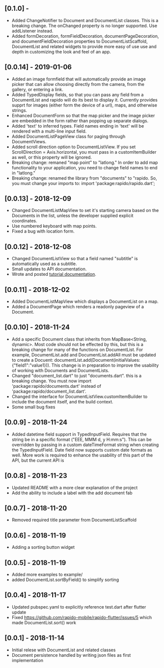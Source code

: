 ## [0.1.0] - 
 * Added ChangeNotifier to Document and DocumentList classes. This is a breaking change. The onChanged property is no longer supported. Use addListener instead.
 * Added formDecoration, formFieldDecoration, documentPageDecoration, and documentFieldDecoration properties to DocumentListScaffold, DocumentList and related widgets to provide more easy of use use and depth in customizing the look and feel of an app.
 
## [0.0.14] - 2019-01-06
 * Added an image formfield that will automatically provide an image picker that can allow choosing directly from the camera, from the gallery, or entering a link. 
 * Added TypedDisplay fields, so that you can pass any field from a DocumentList and rapido will do its best to display it. Currently provides supprt for images (either form the device of a url), maps, and otherwise strings.
 * Enhanced DocumentForm so that the map picker and the image picker are embedded in the form rather than popping up separate dialogs.
 * Added 'text' to inferred types. Field names ending in 'text' will be rendered with a multi-line input field.
 * Added DocumentListPageView class for paging through DocumentViews.
 * Added scroll direction option to DocumentListView. If you set ScrollDirection = Axis.horizontal, you must pass in a customItemBuilder as well, or this property will be ignored.
 * Breaking change: remaned "map point" to "latlong." In order to add map functionality to your application, you need to change field names to end in "latlong."
 * Breaking change: renamed the library from "documents" to "rapido. So, you must change your imports to: import 'package:rapido/rapido.dart';
 
## [0.0.13] - 2018-12-09
 * Changed DocumentListMapView to set it's starting camera based on the Documents in the list, unless the developer supplied explicit coordinates.
 * Use numbered keyboard with map points.
 * Fixed a bug with location form.

## [0.0.12] - 2018-12-08
 * Changed DocumentListView so that a field named "subtitle" is automatically used as a subtitle.
 * Small updates to API documentation.
 * Wrote and posted [tutorial documentation](https://rapido-mobile.github.io/).

## [0.0.11] - 2018-12-02
 * Added DocumentListMapView which displays a DocumentList on a map.
 * Added a DocumentPage which renders a readonly pageview of a Document.

## [0.0.10] - 2018-11-24
 * Add a specific Document class that inherits from MapBase<String, dynamic>. Most code should not be effected by this, but this is a breaking change for many of the functions on DocumentList. For example, DocumentList.add and DocumentList.addAll must be updated to create a Docuent: documentList.add(Document(initialValues: {"field1":"value1})). This change is in preparation to improve the usability of working with Documents and DocumentLists.
 * Changed "document_list.dart" to just "documents.dart". this is a breaking change. You must now import 'package:rapido/documents.dart' instead of 'package:rapido/document_list.dart'.
 * Changed the interface for DocumentListView.customItemBuilder to include the document itself, and the build context. 
 * Some small bug fixes

## [0.0.9] - 2018-11-24
 * Added datetime field support in TypedInputField. Requires that the string be in a specific format ("EEE, MMM d, y H:mm:s"). This can be overridden by passing in a custom dateTimeFormat string when creating the TypedInputField. Date field now supports custom date formats as well. More work is required to enhance the usability of this part of the API, but the current API is 

## [0.0.8] - 2018-11-23
 * Updated README with a more clear explanation of the project
 * Add the ability to include a label with the add document fab

## [0.0.7] - 2018-11-20
 * Removed required title parameter from DocumentListScaffold

## [0.0.6] - 2018-11-19 
 * Adding a sorting button widget

## [0.0.5] - 2018-11-19 
 * Added more examples to example/
 * added DocumentList.sortByField() to simplify sorting

## [0.0.4] - 2018-11-17
* Updated pubspec.yaml to explicitly reference test.dart after flutter update
* Fixed https://github.com/rapido-mobile/rapido-flutter/issues/5 which made DocumentList.sort() work

## [0.0.1] - 2018-11-14
* Initial relese with DocumentList and related classes
* Document persistence handled by writing json files as first implementation







 